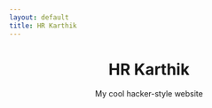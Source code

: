 ```yaml
---
layout: default
title: HR Karthik
---
```


<header class="sticky-header">
  <h1>HR Karthik</h1>
  <p>My cool hacker-style website</p>
</header>

<!-- Your other content starts below -->

